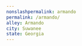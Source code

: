 ```yaml
---
﻿nonslashpermalink: armando
permalink: /armando/
alley: Armando
city: Suwanee
state: Georgia
---
```

